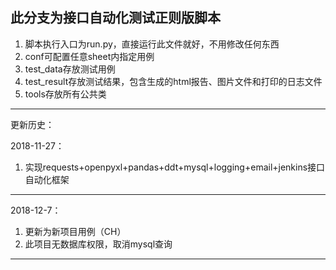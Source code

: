 ﻿此分支为接口自动化测试正则版脚本
----------------------------------------------

1. 脚本执行入口为run.py，直接运行此文件就好，不用修改任何东西
2. conf可配置任意sheet内指定用例
3. test_data存放测试用例
4. test_result存放测试结果，包含生成的html报告、图片文件和打印的日志文件
5. tools存放所有公共类
----------------------------------------------
更新历史：

2018-11-27：
1. 实现requests+openpyxl+pandas+ddt+mysql+logging+email+jenkins接口自动化框架
----------------------------------------------
2018-12-7：

1. 更新为新项目用例（CH）
2. 此项目无数据库权限，取消mysql查询
----------------------------------------------